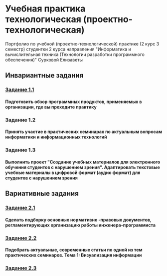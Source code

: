# Учебная практика технологическая (проектно-технологическая) 
Портфолио по учебной (проектно-технологической) практике (2 курс 3 семестр) студентки 2 курса направления "Информатика и вычислительная техника (Технологии разработки программного обеспечения)" Сурковой Елизаветы

## Инвариантные задания

### [Задание 1.1](https://github.com/surkovaes/practice-3-semester/blob/master/%D0%97%D0%B0%D0%B4%D0%B0%D0%BD%D0%B8%D0%B5%201.1.pdf)
#### Подготовить  обзор программных продуктов, применяемых в организации, где вы проходите практику

### Задание 1.2
#### Принять участие в практических семинарах по актуальным вопросам информатики и информационных технологий

### Задание 1.3
#### Выполнить проект "Создание учебных материалов для электронного обучения студентов с нарушением зрения". Адаптировать текстовые учебные материалы в цифровой формат (аудио формат) для студентов с нарушением зрения

## Вариативные задания

### [Задание 2.1](https://github.com/surkovaes/practice-3-semester/blob/master/%D0%97%D0%B0%D0%B4%D0%B0%D0%BD%D0%B8%D0%B5%202.1.pdf)
#### Сделать подборку основных нормативно -правовых документов, регламентирующих организацию работы инженера-программиста


### [Задание 2.2](https://github.com/surkovaes/practice-3-semester/blob/master/%D0%97%D0%B0%D0%B4%D0%B0%D0%BD%D0%B8%D0%B5%202.2.pdf)
#### Подобрать актуальные, современные статьи по одной из тем практических семинаров. Тема 1: Визуализация информации

### [Задание 2.3](https://github.com/surkovaes/practice-3-semester/blob/master/%D0%97%D0%B0%D0%B4%D0%B0%D0%BD%D0%B8%D0%B5%202.3.pdf)
#### 
